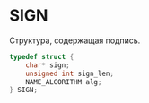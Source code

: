 # SIGN

Структура, содержащая подпись.

```cpp
typedef struct {
    char* sign;
    unsigned int sign_len;
    NAME_ALGORITHM alg;
} SIGN;
```
